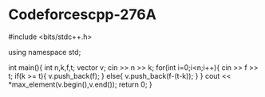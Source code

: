 # Codeforcescpp-276A
#include <bits/stdc++.h>

using namespace std;

int main(){
  int n,k,f,t;
  vector<int> v;
  cin >> n >> k;
  for(int i=0;i<n;i++){
    cin >> f >> t;
    if(k >= t){
      v.push_back(f);
    }
    else{
      v.push_back(f-(t-k));
    }
  }
  cout << *max_element(v.begin(),v.end());
  return 0;
}
